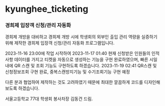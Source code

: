 # kyunghee_ticketing
### 경희제 입장객 신청/관리 자동화


경희제 개방을 대비하고 경희제 개방 시에 학생회의 외부인 출입 관리 역량을 실증하기 위해
제작한 경희제 입장객 신청/관리 자동화 프로그램입니다.  

2023-11-16 23:00에 작업 시작하여
2023-11-17 01:40 현재 신청받은 인원들의 인적사항 데이터를 가지고 티켓을 자동으로 생성하는 기능을 구현 완료하였으며, 
빠른 시일 내에 QR 스캔 및 조회 기능도 구현하도록 하겠습니다. 
2023-11-19 02:41 QR스캔 및 신청정보조회 구현 완료, 중복스캔방지기능 및 수기조회기능 구현 예정

다른 분과 협업하여 제작하는 것도 고려하였기 때문에 최대한 깔끔하게 코드를 디자인해 보도록 하겠습니다. 


서울고등학교 77대 학생회 봉사차장 김동건 드림. 

